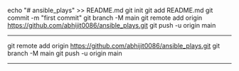 echo "# ansible_plays" >> README.md
git init
git add README.md
git commit -m "first commit"
git branch -M main
git remote add origin https://github.com/abhijit0086/ansible_plays.git
git push -u origin main

---

git remote add origin https://github.com/abhijit0086/ansible_plays.git
git branch -M main
git push -u origin main

---


